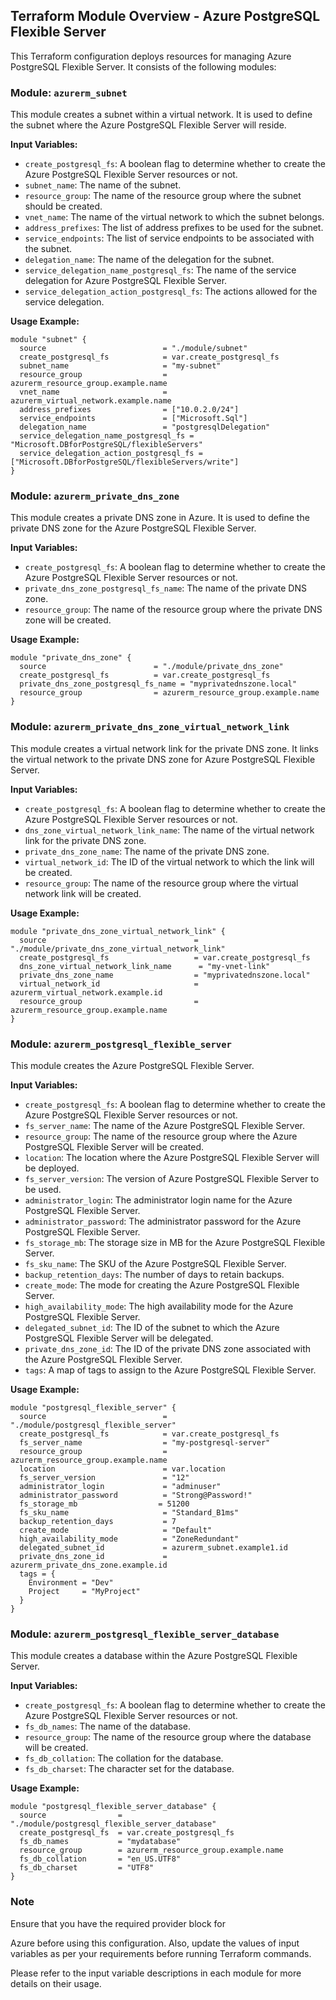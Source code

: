 ## Terraform Module Overview - Azure PostgreSQL Flexible Server

This Terraform configuration deploys resources for managing Azure PostgreSQL Flexible Server. It consists of the following modules:

### Module: `azurerm_subnet`

This module creates a subnet within a virtual network. It is used to define the subnet where the Azure PostgreSQL Flexible Server will reside.

**Input Variables:**
- `create_postgresql_fs`: A boolean flag to determine whether to create the Azure PostgreSQL Flexible Server resources or not.
- `subnet_name`: The name of the subnet.
- `resource_group`: The name of the resource group where the subnet should be created.
- `vnet_name`: The name of the virtual network to which the subnet belongs.
- `address_prefixes`: The list of address prefixes to be used for the subnet.
- `service_endpoints`: The list of service endpoints to be associated with the subnet.
- `delegation_name`: The name of the delegation for the subnet.
- `service_delegation_name_postgresql_fs`: The name of the service delegation for Azure PostgreSQL Flexible Server.
- `service_delegation_action_postgresql_fs`: The actions allowed for the service delegation.

**Usage Example:**
```
module "subnet" {
  source                          = "./module/subnet"
  create_postgresql_fs            = var.create_postgresql_fs
  subnet_name                     = "my-subnet"
  resource_group                  = azurerm_resource_group.example.name
  vnet_name                       = azurerm_virtual_network.example.name
  address_prefixes                = ["10.0.2.0/24"]
  service_endpoints               = ["Microsoft.Sql"]
  delegation_name                 = "postgresqlDelegation"
  service_delegation_name_postgresql_fs = "Microsoft.DBforPostgreSQL/flexibleServers"
  service_delegation_action_postgresql_fs = ["Microsoft.DBforPostgreSQL/flexibleServers/write"]
}
```

### Module: `azurerm_private_dns_zone`

This module creates a private DNS zone in Azure. It is used to define the private DNS zone for the Azure PostgreSQL Flexible Server.

**Input Variables:**
- `create_postgresql_fs`: A boolean flag to determine whether to create the Azure PostgreSQL Flexible Server resources or not.
- `private_dns_zone_postgresql_fs_name`: The name of the private DNS zone.
- `resource_group`: The name of the resource group where the private DNS zone will be created.

**Usage Example:**
```
module "private_dns_zone" {
  source                        = "./module/private_dns_zone"
  create_postgresql_fs          = var.create_postgresql_fs
  private_dns_zone_postgresql_fs_name = "myprivatednszone.local"
  resource_group                = azurerm_resource_group.example.name
}
```

### Module: `azurerm_private_dns_zone_virtual_network_link`

This module creates a virtual network link for the private DNS zone. It links the virtual network to the private DNS zone for Azure PostgreSQL Flexible Server.

**Input Variables:**
- `create_postgresql_fs`: A boolean flag to determine whether to create the Azure PostgreSQL Flexible Server resources or not.
- `dns_zone_virtual_network_link_name`: The name of the virtual network link for the private DNS zone.
- `private_dns_zone_name`: The name of the private DNS zone.
- `virtual_network_id`: The ID of the virtual network to which the link will be created.
- `resource_group`: The name of the resource group where the virtual network link will be created.

**Usage Example:**
```
module "private_dns_zone_virtual_network_link" {
  source                                 = "./module/private_dns_zone_virtual_network_link"
  create_postgresql_fs                   = var.create_postgresql_fs
  dns_zone_virtual_network_link_name      = "my-vnet-link"
  private_dns_zone_name                  = "myprivatednszone.local"
  virtual_network_id                     = azurerm_virtual_network.example.id
  resource_group                         = azurerm_resource_group.example.name
}
```

### Module: `azurerm_postgresql_flexible_server`

This module creates the Azure PostgreSQL Flexible Server.

**Input Variables:**
- `create_postgresql_fs`: A boolean flag to determine whether to create the Azure PostgreSQL Flexible Server resources or not.
- `fs_server_name`: The name of the Azure PostgreSQL Flexible Server.
- `resource_group`: The name of the resource group where the Azure PostgreSQL Flexible Server will be created.
- `location`: The location where the Azure PostgreSQL Flexible Server will be deployed.
- `fs_server_version`: The version of Azure PostgreSQL Flexible Server to be used.
- `administrator_login`: The administrator login name for the Azure PostgreSQL Flexible Server.
- `administrator_password`: The administrator password for the Azure PostgreSQL Flexible Server.
- `fs_storage_mb`: The storage size in MB for the Azure PostgreSQL Flexible Server.
- `fs_sku_name`: The SKU of the Azure PostgreSQL Flexible Server.
- `backup_retention_days`: The number of days to retain backups.
- `create_mode`: The mode for creating the Azure PostgreSQL Flexible Server.
- `high_availability_mode`: The high availability mode for the Azure PostgreSQL Flexible Server.
- `delegated_subnet_id`: The ID of the subnet to which the Azure PostgreSQL Flexible Server will be delegated.
- `private_dns_zone_id`: The ID of the private DNS zone associated with the Azure PostgreSQL Flexible Server.
- `tags`: A map of tags to assign to the Azure PostgreSQL Flexible Server.

**Usage Example:**
```
module "postgresql_flexible_server" {
  source                          = "./module/postgresql_flexible_server"
  create_postgresql_fs            = var.create_postgresql_fs
  fs_server_name                  = "my-postgresql-server"
  resource_group                  = azurerm_resource_group.example.name
  location                        = var.location
  fs_server_version               = "12"
  administrator_login             = "adminuser"
  administrator_password          = "Strong@Password!"
  fs_storage_mb                  = 51200
  fs_sku_name                     = "Standard_B1ms"
  backup_retention_days           = 7
  create_mode                     = "Default"
  high_availability_mode          = "ZoneRedundant"
  delegated_subnet_id             = azurerm_subnet.example1.id
  private_dns_zone_id             = azurerm_private_dns_zone.example.id
  tags = {
    Environment = "Dev"
    Project     = "MyProject"
  }
}
```

### Module: `azurerm_postgresql_flexible_server_database`

This module creates a database within the Azure PostgreSQL Flexible Server.

**Input Variables:**
- `create_postgresql_fs`: A boolean flag to determine whether to create the Azure PostgreSQL Flexible Server resources or not.
- `fs_db_names`: The name of the database.
- `resource_group`: The name of the resource group where the database will be created.
- `fs_db_collation`: The collation for the database.
- `fs_db_charset`: The character set for the database.

**Usage Example:**
```
module "postgresql_flexible_server_database" {
  source                = "./module/postgresql_flexible_server_database"
  create_postgresql_fs  = var.create_postgresql_fs
  fs_db_names           = "mydatabase"
  resource_group        = azurerm_resource_group.example.name
  fs_db_collation       = "en_US.UTF8"
  fs_db_charset         = "UTF8"
}
```

### Note

Ensure that you have the required provider block for

 Azure before using this configuration. Also, update the values of input variables as per your requirements before running Terraform commands.

Please refer to the input variable descriptions in each module for more details on their usage.